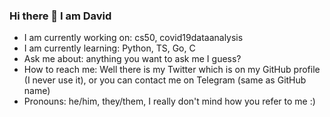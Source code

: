 ### Hi there 👋 I am David

- I am currently working on: cs50, covid19dataanalysis
- I am currently learning: Python, TS, Go, C
- Ask me about: anything you want to ask me I guess?
- How to reach me: Well there is my Twitter which is on my GitHub profile (I never use it), or you can contact me on Telegram (same as GitHub name)
- Pronouns: he/him, they/them, I really don't mind how you refer to me :)

<!--
**dps910/dps910** is a ✨ _special_ ✨ repository because its `README.md` (this file) appears on your GitHub profile.

Here are some ideas to get you started:

- 🔭 I’m currently working on ...
- 🌱 I’m currently learning ...
- 👯 I’m looking to collaborate on ...
- 🤔 I’m looking for help with ...
- 💬 Ask me about ...
- 📫 How to reach me: ...
- 😄 Pronouns: ...
- ⚡ Fun fact: ...
-->
